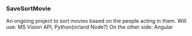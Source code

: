 ### SaveSortMovie ###

An ongoing project to sort movies based on the people acting in them.
Will use: MS Vision API, Python(or/and Node?)
On the other side: Angular
